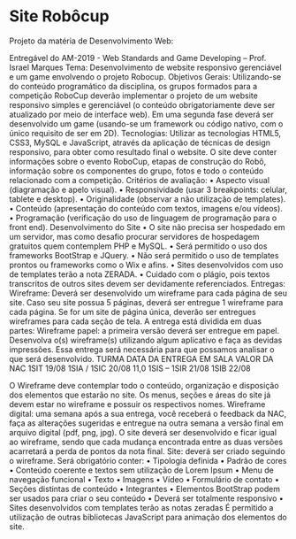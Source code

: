 # Site Robôcup
Projeto da matéria de Desenvolvimento Web:

Entregável do AM-2019 - Web Standards and Game Developing – Prof. Israel Marques
Tema: Desenvolvimento de website responsivo gerenciável e um game envolvendo o projeto Robocup.
Objetivos Gerais: Utilizando-se do conteúdo programático da disciplina, os grupos formados para a competição
RoboCup deverão implementar o projeto de um website responsivo simples e gerenciável (o conteúdo
obrigatoriamente deve ser atualizado por meio de interface web). Em uma segunda fase deverá ser desenvolvido
um game (usando-se um framework ou código nativo, com o único requisito de ser em 2D).
Tecnologias: Utilizar as tecnologias HTML5, CSS3, MySQL e JavaScript, através da aplicação de técnicas de design
responsivo, para obter como resultado final o website. O site deve conter informações sobre o evento RoboCup,
etapas de construção do Robô, informação sobre os componentes do grupo, fotos e todo o conteúdo relacionado
com a competição.
Critérios de avaliação:
• Aspecto visual (diagramação e apelo visual).
• Responsividade (usar 3 breakpoints: celular, tablete e desktop).
• Originalidade (observar a não utilização de templates).
• Conteúdo (apresentação do conteúdo com textos, imagens e/ou vídeos).
• Programação (verificação do uso de linguagem de programação para o front end).
Desenvolvimento do Site
• O site não precisa ser hospedado em um servidor, mas como desafio procurar servidores de hospedagem
gratuitos quem contemplem PHP e MySQL.
• Será permitido o uso dos frameworks BootStrap e JQuery.
• Não será permitido o uso de templates prontos ou frameworks como o Wix e afins.
• Sites desenvolvidos com uso de templates terão a nota ZERADA.
• Cuidado com o plágio, pois textos transcritos de outros sites devem ser devidamente referenciados.
Entregas:
Wireframe: Deverá ser desenvolvido um wireframe para cada página de seu site. Caso seu site possua 5 páginas,
deverá ser entregue 1 wireframe para cada página. Se for um site de página única, deverão ser entregues
wireframes para cada seção de tela. A entrega está dividida em duas partes:
Wireframe papel: a primeira versão deverá ser entregue em papel. Desenvolva o(s) wireframe(s) utilizando algum
aplicativo e faça as devidas impressões. Essa entrega será necessária para que possamos analisar o que será
desenvolvido.
TURMA DATA DA ENTREGA EM SALA VALOR DA NAC
1SIT 19/08
1SIA / 1SIC 20/08 11,0
1SIS – 1SIR 21/08
1SIB 22/08

O Wireframe deve contemplar todo o conteúdo, organização e disposição dos elementos que estarão no site. Os
menus, seções e áreas do site já devem estar no wireframe e possuir os respectivos nomes.
Wireframe digital: uma semana após a sua entrega, você receberá o feedback da NAC, faça as alterações sugeridas
e entregue na outra semana a versão final em arquivo digital (pdf, png, jpg). O site deverá ser desenvolvido e ficar
igual ao wireframe, sendo que cada mudança encontrada entre as duas versões acarretará a perda de pontos da
nota final. 
Site: deverá ser criado seguindo o wireframe. Será obrigatório conter:
• Tipologia definida
• Padrão de cores
• Conteúdo coerente e textos sem utilização de Lorem Ipsum
• Menu de navegação funcional
• Texto
• Imagens
• Vídeo
• Formulário de contato
• Seções distintas de conteúdo
• Integrantes
• Elementos BootStrap podem ser usados para criar o seu conteúdo
• Deverá ser totalmente responsivo
• Sites desenvolvidos com templates terão as notas zeradas
É permitido a utilização de outras bibliotecas JavaScript para animação dos elementos do site.
